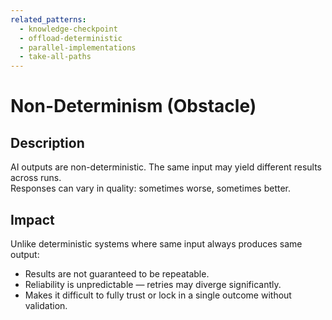 ```yaml
---
related_patterns:
  - knowledge-checkpoint
  - offload-deterministic
  - parallel-implementations
  - take-all-paths
---
```


# Non-Determinism (Obstacle)

## Description
AI outputs are non-deterministic. The same input may yield different results across runs.  
Responses can vary in quality: sometimes worse, sometimes better.

## Impact
Unlike deterministic systems where same input always produces same output:
- Results are not guaranteed to be repeatable.
- Reliability is unpredictable — retries may diverge significantly.
- Makes it difficult to fully trust or lock in a single outcome without validation.
